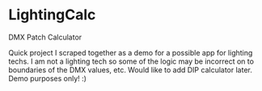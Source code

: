 # LightingCalc
DMX Patch Calculator

Quick project I scraped together as a demo for a possible app for lighting techs. I am not a lighting tech so some of the logic may be incorrect on to boundaries of the DMX values, etc. Would like to add DIP calculator later. Demo purposes only! :)
